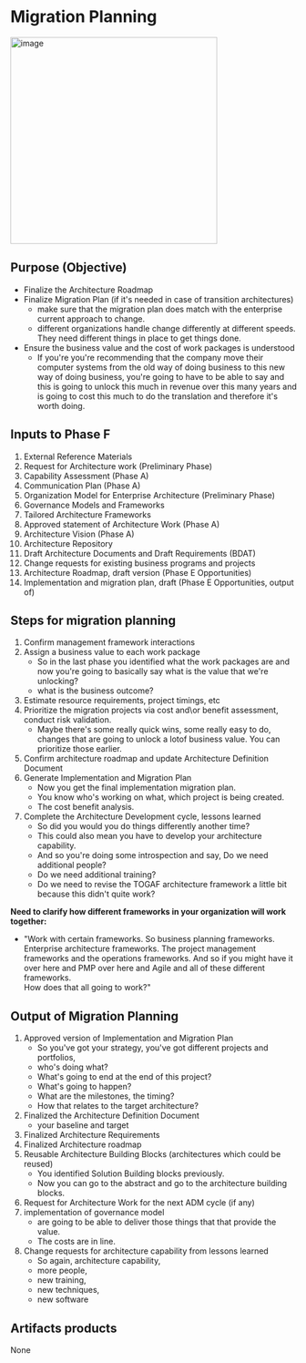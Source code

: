 # Migration Planning

<img width="363" alt="image" src="https://github.com/Glareone/AZ-304-305-SA-And-Architecture-Design-In-Depth/assets/4239376/0dda767c-88a2-4e63-bb48-c779b4083d4b">

## Purpose (Objective)
* Finalize the Architecture Roadmap
* Finalize Migration Plan (if it's needed in case of transition architectures)
   - make sure that the migration plan does match with the enterprise current approach to change.
   - different organizations handle change differently at different speeds. They need different things in place to get things done.
* Ensure the business value and the cost of work packages is understood
   - If you're you're recommending that the company move their computer systems from the old way of doing business to this new way of doing business, you're going to have to be able to say and this is going to unlock this much in revenue over this many years and is going to cost this much to do the translation and therefore it's worth doing.
 
## Inputs to Phase F
1. External Reference Materials
2. Request for Architecture work (Preliminary Phase)
3. Capability Assessment (Phase A)
4. Communication Plan (Phase A)
5. Organization Model for Enterprise Architecture (Preliminary Phase)
6. Governance Models and Frameworks
7. Tailored Architecture Frameworks
8. Approved statement of Architecture Work (Phase A)
9. Architecture Vision (Phase A)
10. Architecture Repository
11. Draft Architecture Documents and Draft Requirements (BDAT)
12. Change requests for existing business programs and projects
13. Architecture Roadmap, draft version (Phase E Opportunities)
14. Implementation and migration plan, draft (Phase E Opportunities, output of)

## Steps for migration planning
1. Confirm management framework interactions
2. Assign a business value to each work package
   - So in the last phase you identified what the work packages are and now you're going to basically say what is the value that we're unlocking?
   - what is the business outcome?
3. Estimate resource requirements, project timings, etc
4. Prioritize the migration projects via cost and\or benefit assessment, conduct risk validation.
   - Maybe there's some really quick wins, some really easy to do, changes that are going to unlock a lotof business value. You can prioritize those earlier.
5. Confirm architecture roadmap and update Architecture Definition Document
6. Generate Implementation and Migration Plan
   - Now you get the final implementation migration plan.
   - You know who's working on what, which project is being created.
   - The cost benefit analysis.
7. Complete the Architecture Development cycle, lessons learned
   - So did you would you do things differently another time?
   - This could also mean you have to develop your architecture capability.
   - And so you're doing some introspection and say, Do we need additional people?
   - Do we need additional training?
   - Do we need to revise the TOGAF architecture framework a little bit because this didn't quite work?

**Need to clarify how different frameworks in your organization will work together:**  
* "Work with certain frameworks. So business planning frameworks. Enterprise architecture frameworks. The project management frameworks and the operations frameworks. And so if you might have it over here and PMP over here and Agile and all of these different frameworks.  
How does that all going to work?"

## Output of Migration Planning
1. Approved version of Implementation and Migration Plan
   - So you've got your strategy, you've got different projects and portfolios,
   - who's doing what?
   - What's going to end at the end of this project?
   - What's going to happen?
   - What are the milestones, the timing?
   - How that relates to the target architecture?
2. Finalized the Architecture Definition Document
   - your baseline and target
3. Finalized Architecture Requirements
4. Finalized Architecture roadmap
5. Reusable Architecture Building Blocks (architectures which could be reused)
   - You identified Solution Building blocks previously.
   - Now you can go to the abstract and go to the architecture building blocks.
6. Request for Architecture Work for the next ADM cycle (if any)
7. implementation of governance model
   - are going to be able to deliver those things that that provide the value.
   - The costs are in line.
8. Change requests for architecture capability from lessons learned
   - So again, architecture capability,
   - more people,
   - new training,
   - new techniques,
   - new software
  
## Artifacts products
None
